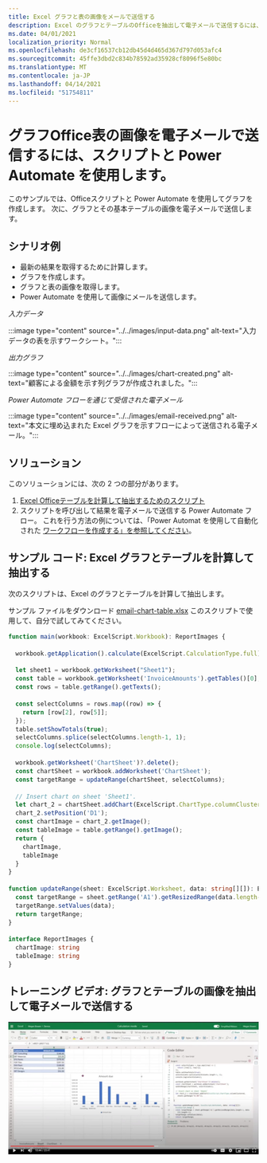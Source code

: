 ```yaml
---
title: Excel グラフと表の画像をメールで送信する
description: Excel のグラフとテーブルのOfficeを抽出して電子メールで送信するには、スクリプトと Power Automate を使用する方法について学習します。
ms.date: 04/01/2021
localization_priority: Normal
ms.openlocfilehash: de3cf16537cb12db45d4d465d367d797d053afc4
ms.sourcegitcommit: 45ffe3dbd2c834b78592ad35928cf8096f5e80bc
ms.translationtype: MT
ms.contentlocale: ja-JP
ms.lasthandoff: 04/14/2021
ms.locfileid: "51754811"
---
```

# <a name="use-office-scripts-and-power-automate-to-email-images-of-a-chart-and-table"></a>グラフOffice表の画像を電子メールで送信するには、スクリプトと Power Automate を使用します。

このサンプルでは、Officeスクリプトと Power Automate を使用してグラフを作成します。 次に、グラフとその基本テーブルの画像を電子メールで送信します。

## <a name="example-scenario"></a>シナリオ例

* 最新の結果を取得するために計算します。
* グラフを作成します。
* グラフと表の画像を取得します。
* Power Automate を使用して画像にメールを送信します。

_入力データ_

:::image type="content" source="../../images/input-data.png" alt-text="入力データの表を示すワークシート。":::

_出力グラフ_

:::image type="content" source="../../images/chart-created.png" alt-text="顧客による金額を示す列グラフが作成されました。":::

_Power Automate フローを通じて受信された電子メール_

:::image type="content" source="../../images/email-received.png" alt-text="本文に埋め込まれた Excel グラフを示すフローによって送信される電子メール。":::

## <a name="solution"></a>ソリューション

このソリューションには、次の 2 つの部分があります。

1. [Excel Officeテーブルを計算して抽出するためのスクリプト](#sample-code-calculate-and-extract-excel-chart-and-table)
1. スクリプトを呼び出して結果を電子メールで送信する Power Automate フロー。 これを行う方法の例については、「Power Automat を使用して自動化された [ワークフローを作成する」を参照してください](../../tutorials/excel-power-automate-returns.md#create-an-automated-workflow-with-power-automate)。

## <a name="sample-code-calculate-and-extract-excel-chart-and-table"></a>サンプル コード: Excel グラフとテーブルを計算して抽出する

次のスクリプトは、Excel のグラフとテーブルを計算して抽出します。

サンプル ファイルをダウンロード <a href="email-chart-table.xlsx">email-chart-table.xlsx</a> このスクリプトで使用して、自分で試してみてください。

```TypeScript
function main(workbook: ExcelScript.Workbook): ReportImages {

  workbook.getApplication().calculate(ExcelScript.CalculationType.full);
  
  let sheet1 = workbook.getWorksheet("Sheet1");
  const table = workbook.getWorksheet('InvoiceAmounts').getTables()[0];
  const rows = table.getRange().getTexts();

  const selectColumns = rows.map((row) => {
    return [row[2], row[5]];
  });
  table.setShowTotals(true);
  selectColumns.splice(selectColumns.length-1, 1);
  console.log(selectColumns);

  workbook.getWorksheet('ChartSheet')?.delete();
  const chartSheet = workbook.addWorksheet('ChartSheet');
  const targetRange = updateRange(chartSheet, selectColumns);

  // Insert chart on sheet 'Sheet1'.
  let chart_2 = chartSheet.addChart(ExcelScript.ChartType.columnClustered, targetRange);
  chart_2.setPosition('D1');
  const chartImage = chart_2.getImage();
  const tableImage = table.getRange().getImage();
  return {
    chartImage,
    tableImage
  }
}

function updateRange(sheet: ExcelScript.Worksheet, data: string[][]): ExcelScript.Range {
  const targetRange = sheet.getRange('A1').getResizedRange(data.length-1, data[0].length-1);
  targetRange.setValues(data);
  return targetRange;
}

interface ReportImages {
  chartImage: string
  tableImage: string
}
```

## <a name="training-video-extract-and-email-images-of-chart-and-table"></a>トレーニング ビデオ: グラフとテーブルの画像を抽出して電子メールで送信する

[![グラフとテーブルの画像を抽出して電子メールで送信する方法について、ステップバイステップのビデオを見る](../../images/charts-image-vid.jpg)](https://youtu.be/152GJyqc-Kw "グラフとテーブルの画像を抽出して電子メールで送信する方法に関するステップバイステップのビデオ")
